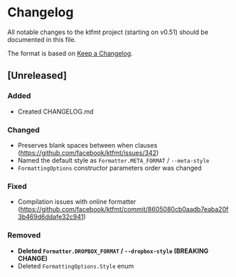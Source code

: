 # Changelog

All notable changes to the ktfmt project (starting on v0.51) should be documented in this file.

The format is based on [Keep a Changelog](http://keepachangelog.com/).

## [Unreleased]

### Added
- Created CHANGELOG.md

### Changed
- Preserves blank spaces between when clauses (https://github.com/facebook/ktfmt/issues/342)
- Named the default style as `Formatter.META_FORMAT` / `--meta-style`
- `FormattingOptions` constructor parameters order was changed

### Fixed
- Compilation issues with online formatter (https://github.com/facebook/ktfmt/commit/8605080cb0aadb7eaba20f3b469d6ddafe32c941)

### Removed
- **Deleted `Formatter.DROPBOX_FORMAT` / `--dropbox-style` (BREAKING CHANGE)**
- Deleted `FormattingOptions.Style` enum
